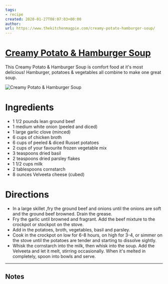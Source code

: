 ```yaml
---
tags: 
- recipe 
created: 2020-01-27T08:07:03+00:00
author: 
url: https://www.thekitchenmagpie.com/creamy-potato-hamburger-soup/ 
---
```


# [Creamy Potato & Hamburger Soup](https://www.thekitchenmagpie.com/creamy-potato-hamburger-soup/)

This Creamy Potato & Hamburger Soup is comfort food at it's most delicious! Hamburger, potatoes & vegetables all combine to make one great soup.

![Creamy Potato & Hamburger Soup](https://www.thekitchenmagpie.com/wp-content/uploads/images/2017/12/CraemyPotatoandHamburgerSoup.jpg)

# Ingredients

- 1 1/2 pounds lean ground beef
- 1  medium white onion (peeled and diced)
- 1  large garlic clove (minced)
- 6 cups of chicken broth
- 6 cups of peeled & diced Russet potatoes
- 2 cups of your favourite frozen vegetable mix
- 3 teaspoons dried basil
- 2 teaspoons dried parsley flakes
- 1 1/2 cups milk
- 2 tablespoons cornstarch
- 8 ounces Velveeta cheese (cubed)

# Directions

- In a large skillet ,fry the ground beef and onions until the onions are soft and the ground beef browned. Drain the grease.
- Fry the garlic until browned and fragrant. Add the beef mixture to the crockpot or stockpot on the stove.
- Add in the potatoes, broth, vegetables, basil and parsley.
- Cook in the crockpot on low for 6-8 hours, on high for 3-4, or simmer on the stove until the potatoes are tender and starting to dissolve sightly.
- Whisk the cornstarch into the milk, then whisk into the soup. Add the Velveeta and let it melt, stirring occasionally. When it's melted in completely, spoon into bowls and serve.

-----

## Notes
